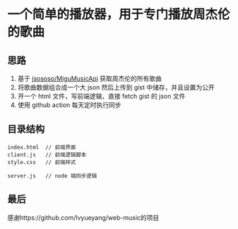 # 一个简单的播放器，用于专门播放周杰伦的歌曲

## 思路

1. 基于 [jsososo/MiguMusicApi](https://github.com/jsososo/MiguMusicApi) 获取周杰伦的所有歌曲
2. 将歌曲数据组合成一个大 json 然后上传到 gist 中储存，并且设置为公开
3. 开一个 html 文件，写前端逻辑，直接 fetch gist 的 json 文件
4. 使用 github action 每天定时执行同步

## 目录结构

```
index.html  // 前端界面
client.js   // 前端逻辑脚本
style.css   // 前端样式

server.js   // node 端同步逻辑
```

## 最后

感谢https://github.com/lvyueyang/web-music的项目

